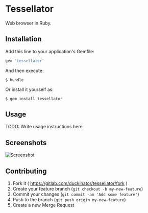 # Tessellator

Web browser in Ruby.

## Installation

Add this line to your application's Gemfile:

```ruby
gem 'tessellator'
```

And then execute:

    $ bundle

Or install it yourself as:

    $ gem install tessellator

## Usage

TODO: Write usage instructions here

## Screenshots

![Screenshot](https://gitlab.com/duckinator/tessellator/blob/main/assets/screenshot.png)

## Contributing

1. Fork it ( https://gitlab.com/duckinator/tessellator/fork )
2. Create your feature branch (`git checkout -b my-new-feature`)
3. Commit your changes (`git commit -am 'Add some feature'`)
4. Push to the branch (`git push origin my-new-feature`)
5. Create a new Merge Request
